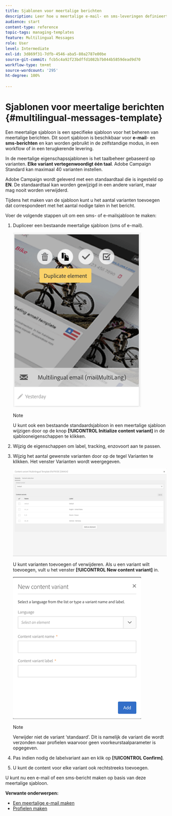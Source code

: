 ```yaml
---
title: Sjablonen voor meertalige berichten
description: Leer hoe u meertalige e-mail- en sms-leveringen definieert en uitvoert via één levering op basis van de voorkeurstaal van uw automatisch gesegmenteerde klanten. Rapporteer over de prestaties van elke levering, inclusief de taal en individuele niveaus.
audience: start
content-type: reference
topic-tags: managing-templates
feature: Multilingual Messages
role: User
level: Intermediate
exl-id: 3d869f31-7dfb-4546-aba5-80a2787e00be
source-git-commit: fcb5c4a92f23bdffd1082b7b044b5859dead9d70
workflow-type: tm+mt
source-wordcount: '295'
ht-degree: 100%

---
```


# Sjablonen voor meertalige berichten {#multilingual-messages-template}

Een meertalige sjabloon is een specifieke sjabloon voor het beheren van meertalige berichten. Dit soort sjabloon is beschikbaar voor **e-mail**- en **sms-berichten** en kan worden gebruikt in de zelfstandige modus, in een workflow of in een terugkerende levering.

In de meertalige eigenschapssjablonen is het taalbeheer gebaseerd op varianten. **Elke variant vertegenwoordigt één taal**. Adobe Campaign Standard kan maximaal 40 varianten instellen.

Adobe Campaign wordt geleverd met een standaardtaal die is ingesteld op **EN**. De standaardtaal kan worden gewijzigd in een andere variant, maar mag nooit worden verwijderd.

Tijdens het maken van de sjabloon kunt u het aantal varianten toevoegen dat correspondeert met het aantal nodige talen in het bericht.

Voer de volgende stappen uit om een sms- of e-mailsjabloon te maken:

1. Dupliceer een bestaande meertalige sjabloon (sms of e-mail).

   ![](assets/multi_template_duplicate.png)

   >[!NOTE]
   >
   >U kunt ook een bestaande standaardsjabloon in een meertalige sjabloon wijzigen door op de knop **[!UICONTROL Initialize content variant]** in de sjablooneigenschappen te klikken.

1. Wijzig de eigenschappen om label, tracking, enzovoort aan te passen.

1. Wijzig het aantal gewenste varianten door op de tegel Varianten te klikken. Het venster Varianten wordt weergegeven.

   ![](assets/multi_template_variants.png)

   U kunt varianten toevoegen of verwijderen. Als u een variant wilt toevoegen, vult u het venster **[!UICONTROL New content variant]** in.

   ![](assets/multi_template_newvariant.png)

   >[!NOTE]
   >
   >Verwijder niet de variant ‘standaard’. Dit is namelijk de variant die wordt verzonden naar profielen waarvoor geen voorkeurstaalparameter is opgegeven.

1. Pas indien nodig de labelvariant aan en klik op **[!UICONTROL Confirm]**.

1. U kunt de content voor elke variant ook rechtstreeks toevoegen.

U kunt nu een e-mail of een sms-bericht maken op basis van deze meertalige sjabloon.

**Verwante onderwerpen:**

* [Een meertalige e-mail maken](../../channels/using/creating-a-multilingual-email.md)
* [Profielen maken](../../audiences/using/creating-profiles.md)
